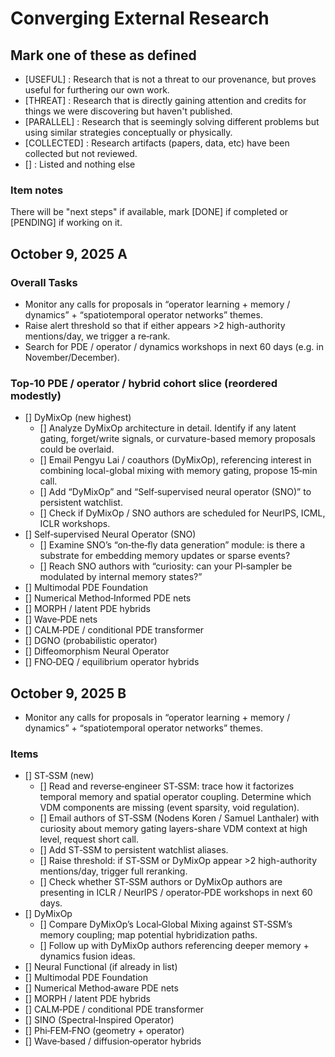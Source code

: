 # Converging External Research

## Mark one of these as defined

- [USEFUL] : Research that is not a threat to our provenance, but proves useful for furthering our own work.
- [THREAT] : Research that is directly gaining attention and credits for things we were discovering but haven't published.
- [PARALLEL] : Research that is seemingly solving different problems but using similar strategies conceptually or physically.
- [COLLECTED] : Research artifacts (papers, data, etc) have been collected but not reviewed.
- [] : Listed and nothing else

### Item notes

There will be "next steps" if available, mark [DONE] if completed or [PENDING] if working on it.

## October 9, 2025 A

### Overall Tasks

- Monitor any calls for proposals in “operator learning + memory / dynamics” + “spatiotemporal operator networks” themes.
- Raise alert threshold so that if either appears >2 high-authority mentions/day, we trigger a re‑rank.
- Search for PDE / operator / dynamics workshops in next 60 days (e.g. in November/December).

### Top‑10 PDE / operator / hybrid cohort slice (reordered modestly)

- [] DyMixOp (new highest)
  - [] Analyze DyMixOp architecture in detail. Identify if any latent gating, forget/write signals, or curvature-based memory proposals could be overlaid.
  - [] Email Pengyu Lai / coauthors (DyMixOp), referencing interest in combining local-global mixing with memory gating, propose 15‑min call.
  - [] Add “DyMixOp” and “Self‑supervised neural operator (SNO)” to persistent watchlist.
  - [] Check if DyMixOp / SNO authors are scheduled for NeurIPS, ICML, ICLR workshops.
- [] Self‑supervised Neural Operator (SNO)
  - [] Examine SNO’s “on‑the‑fly data generation” module: is there a substrate for embedding memory updates or sparse events?
  - [] Reach SNO authors with “curiosity: can your PI‑sampler be modulated by internal memory states?”
- [] Multimodal PDE Foundation
- [] Numerical Method‑Informed PDE nets
- [] MORPH / latent PDE hybrids
- [] Wave‑PDE nets
- [] CALM‑PDE / conditional PDE transformer
- [] DGNO (probabilistic operator)
- [] Diffeomorphism Neural Operator
- [] FNO‑DEQ / equilibrium operator hybrids

## October 9, 2025 B

- Monitor any calls for proposals in “operator learning + memory / dynamics” + “spatiotemporal operator networks” themes.

### Items

- [] ST‑SSM (new)
  - [] Read and reverse‑engineer ST‑SSM: trace how it factorizes temporal memory and spatial operator coupling. Determine which VDM components are missing (event sparsity, void regulation).
  - [] Email authors of ST‑SSM (Nodens Koren / Samuel Lanthaler) with curiosity about memory gating layers-share VDM context at high level, request short call.
  - [] Add ST‑SSM to persistent watchlist aliases.
  - [] Raise threshold: if ST‑SSM or DyMixOp appear >2 high-authority mentions/day, trigger full reranking.
  - [] Check whether ST‑SSM authors or DyMixOp authors are presenting in ICLR / NeurIPS / operator‑PDE workshops in next 60 days.
- [] DyMixOp
  - [] Compare DyMixOp’s Local‑Global Mixing against ST‑SSM’s memory coupling; map potential hybridization paths.
  - [] Follow up with DyMixOp authors referencing deeper memory + dynamics fusion ideas.
- [] Neural Functional (if already in list)
- [] Multimodal PDE Foundation
- [] Numerical Method‑aware PDE nets
- [] MORPH / latent PDE hybrids
- [] CALM‑PDE / conditional PDE transformer
- [] SINO (Spectral‑Inspired Operator)
- [] Phi‑FEM‑FNO (geometry + operator)
- [] Wave‑based / diffusion‑operator hybrids
